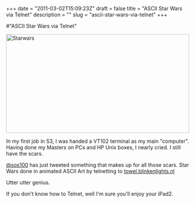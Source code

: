 +++
date = "2011-03-02T15:09:23Z"
draft = false
title = "ASCII Star Wars via Telnet"
description = ""
slug = "ascii-star-wars-via-telnet"
+++

#"ASCII Star Wars via Telnet"


 <div class='p_embed p_image_embed'>
<a href="http://getfile4.posterous.com/getfile/files.posterous.com/conoroneill/sqMP8CAQjNI7Yokeyz2US0pxFdeMpYeWJwYZAMoYqf0rr8pwipl4dPSwUZXZ/starwars.jpg"><img alt="Starwars" height="270" src="http://getfile5.posterous.com/getfile/files.posterous.com/conoroneill/MEbzBYROy7IC62jaTOx3dAJoCRf95YfQ7OpQNkSGXBusxGI0BvwCErE3zR0U/starwars.jpg.scaled.500.jpg" width="500" /></a>
</div>
<p>In my first job in S3, I was handed a VT102 terminal as my main &quot;computer&quot;. Having done my Masters on PCs and HP Unix boxes, I nearly cried. I still have the scars. </p><p /><div><a href="http://twitter.com/sos100">@sos100</a> has just tweeted something that makes up for all those scars. Star Wars done in animated ASCII Art by telnetting to <a href="http://towel.blinkenlights.nl">towel.blinkenlights.nl</a></div> <p /><div>Utter utter genius.</div><p /><div>If you don&#39;t know how to Telnet, well I&#39;m sure you&#39;ll enjoy your iPad2.</div>
 